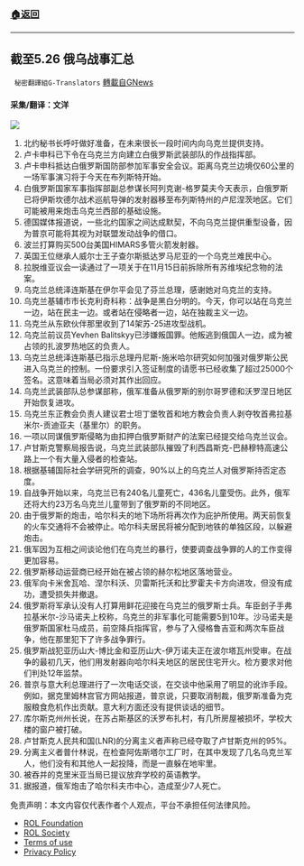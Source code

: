 ###  [:house:返回](README.md)
---


## 截至5.26 俄乌战事汇总
` 秘密翻譯組G-Translators` [轉載自GNews](https://gnews.org/zh-hans/2608157/)

#### 采集/翻译：文洋
 ![](https://assets.gnews.org/wp-content/uploads/2022/05/16535968061_1653596816.png) 
1. 北约秘书长呼吁做好准备，在未来很长一段时间内向乌克兰提供支持。
2. 卢卡申科已下令在乌克兰方向建立白俄罗斯武装部队的作战指挥部。
3. 卢卡申科抵达白俄罗斯国防部参加军事安全会议。距离乌克兰边境仅60公里的一场军事演习将于今天在布列斯特开始。
4. 白俄罗斯国家军事指挥部副总参谋长阿列克谢-格罗莫夫今天表示，白俄罗斯已将伊斯坎德尔战术巡航导弹的发射器移至布列斯特州的卢尼涅茨地区。它们可能被用来炮击乌克兰西部的基础设施。
5. 德国媒体报道说，一些北约国家之间达成默契，不向乌克兰提供重型设备，因为普京可能将其视为对联盟发动战争的借口。
6. 波兰打算购买500台美国HIMARS多管火箭发射器。
7. 英国王位继承人威尔士王子查尔斯抵达罗马尼亚的一个乌克兰难民中心。
8. 拉脱维亚议会一读通过了一项关于在11月15日前拆除所有苏维埃纪念物的法案。
9. 乌克兰总统泽连斯基在伊尔平会见了芬兰总理，感谢她对乌克兰的支持。
10. 乌克兰基辅市市长克利奇科称：战争是黑白分明的。今天，你可以站在乌克兰一边，站在民主一边。或者站在侵略者一边，站在独裁主义一边。
11. 乌克兰从东欧伙伴那里收到了14架苏-25进攻型战机。
12. 乌克兰前议员Yevhen Balitskyy已涉嫌叛国罪。他叛逃到俄国人一边，成为被占领的扎波罗热地区的负责人。
13. 乌克兰总统泽连斯基已指示总理丹尼斯-施米哈尔研究如何加强对俄罗斯公民进入乌克兰的控制。一份要求引入签证制度的请愿书已经收集了超过25000个签名。这意味着当局必须对其作出回应。
14. 乌克兰武装部队总参谋部称，俄军准备从俄罗斯的别尔哥罗德和沃罗涅日地区开始恢复进攻。
15. 乌克兰东正教会负责人建议君士坦丁堡牧首和地方教会负责人剥夺牧首弗拉基米尔-贡迪亚夫（基里尔）的职务。
16. 一项以同谋俄罗斯侵略为由扣押白俄罗斯财产的法案已经提交给乌克兰议会。
17. 卢甘斯克警察局报告说，乌克兰武装部队摧毁了利西昌斯克-巴赫穆特高速公路上一个有大量入侵者的检查站。
18. 根据基辅国际社会学研究所的调查，90%以上的乌克兰人对俄罗斯持否定态度。
19. 自战争开始以来，乌克兰已有240名儿童死亡，436名儿童受伤。此外，俄军还将大约23万名乌克兰儿童带到了俄罗斯的不同地区。
20. 由于俄罗斯的炮击，哈尔科夫的地下场所将再次作为庇护所使用。两天前恢复的火车交通将不会被停止。哈尔科夫居民将被分配到地铁的单独区段，以躲避炮击。
21. 俄军因为互相之间谈论他们在乌克兰的暴行，使要调查战争罪的人的工作变得更加容易。
22. 俄罗斯移动运营商已经开始在被占领的赫尔松地区落地营业。
23. 俄军向卡米舍瓦哈、涅尔科沃、贝雷斯托沃和比罗霍夫卡方向进攻，但没有成功，遭受损失并撤退。
24. 俄罗斯将军承认没有人打算用鲜花迎接在乌克兰的俄罗斯士兵。车臣刽子手弗拉基米尔-沙马诺夫上校称，乌克兰的非军事化可能需要5到10年。沙马诺夫是俄罗斯国家杜马成员，前空降兵指挥官，参与了入侵格鲁吉亚和两次车臣战争，他在那里犯下了许多战争罪行。
25. 俄罗斯战犯亚历山大-博比金和亚历山大-伊万诺夫正在波尔塔瓦州受审。在战争的最初几天，他们用发射器向哈尔科夫地区的居民住宅开火。检方要求对他们判处12年监禁。
26. 普京与意大利总理进行了一次电话交谈，在交谈中他采用了明显的讹诈手段。例如，据克里姆林宫官方网站报道，普京说，只要取消制裁，俄罗斯准备为克服粮食危机作出贡献。意大利方面还没有提供谈话的细节。
27. 库尔斯克州州长说，在苏占斯基区的沃罗布扎村，有几所房屋被损坏，学校大楼的窗户被打破。
28. 卢甘斯克人民共和国(LNR)的分离主义者声称已经夺取了卢甘斯克州的95%。
29. 分离主义者普什林说，在检查阿佐斯塔尔工厂时，在其中发现了几名乌克兰军人，他们没有和其他人一起投降，而是一直躲在地牢里。
30. 被吞并的克里米亚当局已提议放弃学校的英语教学。
31. 据报道，俄军炮击了哈尔科夫市中心，造成至少7人死亡。

免责声明：本文内容仅代表作者个人观点，平台不承担任何法律风险。
  
- [ROL Foundation](https://rolfoundation.org/)
- [ROL Society](https://rolsociety.org/)
- [Terms of use](https://gnews.org/terms-of-use-3/)
- [Privacy Policy](https://gnews.org/privacy-policy/)
